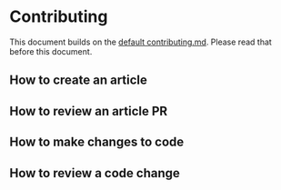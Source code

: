 # Contributing

This document builds on the [default contributing.md](https://github.com/comcode-org/.github/blob/main/CONTRIBUTING.md). Please read that before this document.

## How to create an article

## How to review an article PR

## How to make changes to code

## How to review a code change
